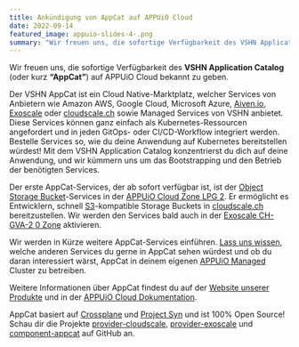 ```yaml
---
title: Ankündigung von AppCat auf APPUiO Cloud
date: 2022-09-14
featured_image: appuio-slides-4-.png
summary: "Wir freuen uns, die sofortige Verfügbarkeit des VSHN Application Catalog (oder kurz “AppCat”) auf APPUiO Cloud bekannt zu geben."
---
```


Wir freuen uns, die sofortige Verfügbarkeit des **VSHN Application Catalog** (oder kurz **“AppCat”**) auf APPUiO Cloud bekannt zu geben.

Der VSHN AppCat ist ein Cloud Native-Marktplatz, welcher Services von Anbietern wie Amazon AWS, Google Cloud, Microsoft Azure, [Aiven.io](http://aiven.io/), [Exoscale](https://www.exoscale.com/) oder [cloudscale.ch](http://cloudscale.ch/) sowie Managed Services von VSHN anbietet. Diese Services können ganz einfach als Kubernetes-Ressourcen angefordert und in jeden GitOps- oder CI/CD-Workflow integriert werden. Bestelle Services so, wie du deine Anwendung auf Kubernetes bereitstellen würdest! Mit dem VSHN Application Catalog konzentrierst du dich auf deine Anwendung, und wir kümmern uns um das Bootstrapping und den Betrieb der benötigten Services.

Der erste AppCat-Services, der ab sofort verfügbar ist, ist der [Object Storage Bucket](https://products.docs.vshn.ch/products/appcat/objectstorage.html)-Services in der [APPUiO Cloud Zone LPG 2](https://portal.appuio.cloud/zones/cloudscale-lpg-2). Er ermöglicht es Entwicklern, schnell [S3](https://en.wikipedia.org/wiki/Amazon_S3)-kompatible Storage Buckets in [cloudscale.ch](http://cloudscale.ch) bereitzustellen. Wir werden den Services bald auch in der [Exoscale CH-GVA-2 0 Zone](https://portal.appuio.cloud/zones/exoscale-ch-gva-2-0) aktivieren.

Wir werden in Kürze weitere AppCat-Services einführen. [Lass uns wissen](https://www.vshn.ch/kontakt/), welche anderen Services du gerne in AppCat sehen würdest und ob du daran interessiert wärst, AppCat in deinem eigenen [APPUiO Managed](https://www.appuio.ch/offering/managed/) Cluster zu betreiben.

Weitere Informationen über AppCat findest du auf der [Website unserer Produkte](https://products.docs.vshn.ch/products/appcat/index.html) und in der [APPUiO Cloud Dokumentation](https://docs.appuio.cloud/appcat/index.html).

AppCat basiert auf [Crossplane](https://crossplane.io/) und [Project Syn](https://syn.tools/) und ist 100% Open Source! Schau dir die Projekte [provider-cloudscale](https://github.com/vshn/provider-cloudscale), [provider-exoscale](https://github.com/vshn/provider-exoscale) und [component-appcat](https://github.com/vshn/component-appcat) auf GitHub an.
